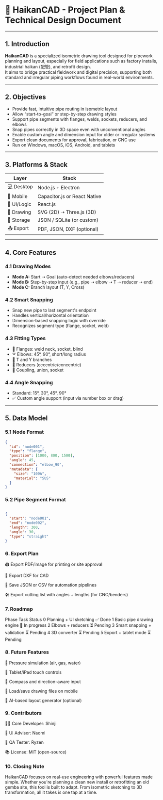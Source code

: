 # 📘 HaikanCAD - Project Plan & Technical Design Document

---

## 1. Introduction

**HaikanCAD** is a specialized isometric drawing tool designed for pipework planning and layout, especially for field applications such as factory installs, industrial haikan (配管), and retrofit design.  
It aims to bridge practical fieldwork and digital precision, supporting both standard and irregular piping workflows found in real-world environments.

---

## 2. Objectives

- Provide fast, intuitive pipe routing in isometric layout
- Allow “start-to-goal” or step-by-step drawing styles
- Support pipe segments with flanges, welds, sockets, reducers, and elbows
- Snap pipes correctly in 3D space even with unconventional angles
- Enable custom angle and dimension input for older or irregular systems
- Export clean documents for approval, fabrication, or CNC use
- Run on Windows, macOS, iOS, Android, and tablets

---

## 3. Platforms & Stack

| Layer        | Stack                         |
|--------------|-------------------------------|
| 💻 Desktop    | Node.js + Electron            |
| 📱 Mobile     | Capacitor.js or React Native  |
| 🧠 UI/Logic   | React.js                      |
| 📐 Drawing    | SVG (2D) ➝ Three.js (3D)      |
| 💾 Storage    | JSON / SQLite (or custom)     |
| 📤 Export     | PDF, JSON, DXF (optional)     |

---

## 4. Core Features

### 4.1 Drawing Modes

- **Mode A:** Start ➝ Goal (auto-detect needed elbows/reducers)
- **Mode B:** Step-by-step input (e.g., pipe ➝ elbow ➝ T ➝ reducer ➝ end)
- **Mode C:** Branch layout (T, Y, Cross)

### 4.2 Smart Snapping

- Snap new pipe to last segment's endpoint
- Handles vertical/horizontal orientation
- Dimension-based snapping logic with override
- Recognizes segment type (flange, socket, weld)

### 4.3 Fitting Types

- 🔩 Flanges: weld neck, socket, blind
- ➰ Elbows: 45°, 90°, short/long radius
- 🔀 T and Y branches
- 🔻 Reducers (eccentric/concentric)
- 📏 Coupling, union, socket

### 4.4 Angle Snapping

- Standard: 15°, 30°, 45°, 90°
- ✅ Custom angle support (input via number box or drag)

---

## 5. Data Model

### 5.1 Node Format

```json
{
  "id": "node001",
  "type": "flange",
  "position": [1000, 800, 1500],
  "angle": 45,
  "connection": "elbow_90",
  "metadata": {
    "size": "100A",
    "material": "SUS"
  }
}
```

### 5.2 Pipe Segment Format

```json

{
  "start": "node001",
  "end": "node002",
  "length": 300,
  "angle": 30,
  "type": "straight"
}
```
### 6. Export Plan
🖨️ Export PDF/image for printing or site approval

📐 Export DXF for CAD

💾 Save JSON or CSV for automation pipelines

🛠 Export cutting list with angles + lengths (for CNC/benders)

### 7. Roadmap
Phase	Task	Status
0	Planning + UI sketching	✅ Done
1	Basic pipe drawing engine	🔄 In progress
2	Elbows + reducers	⏳ Pending
3	Smart snapping + validation	⏳ Pending
4	3D converter	⏳ Pending
5	Export + tablet mode	⏳ Pending

### 8. Future Features
🔧 Pressure simulation (air, gas, water)

📱 Tablet/iPad touch controls

🧭 Compass and direction-aware input

📂 Load/save drawing files on mobile

🧠 AI-based layout generator (optional)

### 9. Contributors
👨‍💻 Core Developer: Shinji

🎨 UI Advisor: Naomi

🧪 QA Tester: Ryzen

📚 License: MIT (open-source)

### 10. Closing Note
HaikanCAD focuses on real-use engineering with powerful features made simple. Whether you're planning a clean new install or retrofitting an old gemba site, this tool is built to adapt.
From isometric sketching to 3D transformation, all it takes is one tap at a time.